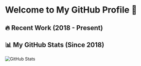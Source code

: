 # Welcome to My GitHub Profile 🚀

## 🔥 Recent Work (2018 - Present)


## 📊 My GitHub Stats (Since 2018)
![GitHub Stats](https://github-readme-stats.vercel.app/api?username=your-username&show_icons=true&hide=contribs&count_private=true&since=2018)
